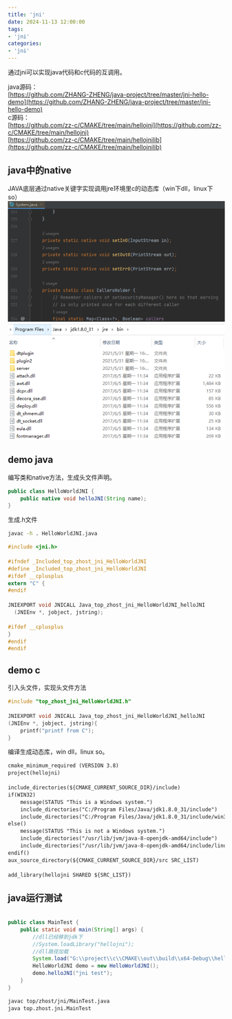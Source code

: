 ```yaml
---
title: 'jni'
date: 2024-11-13 12:00:00
tags:
- 'jni'
categories:
- 'jni'
---
```


通过jni可以实现java代码和c代码的互调用。  

java源码：  
[https://github.com/ZHANG-ZHENG/java-project/tree/master/jni-hello-demo](https://github.com/ZHANG-ZHENG/java-project/tree/master/jni-hello-demo)  
c源码：  
[https://github.com/zz-c/CMAKE/tree/main/hellojni](https://github.com/zz-c/CMAKE/tree/main/hellojni)  
[https://github.com/zz-c/CMAKE/tree/main/hellojnilib](https://github.com/zz-c/CMAKE/tree/main/hellojnilib)  

## java中的native

JAVA底层通过native关键字实现调用jre环境里c的动态库（win下dll，linux下so）
![native](./jni.assets/native.png)
![dll](./jni.assets/dll.png)

## demo java

编写类和native方法，生成头文件声明。

```java
public class HelloWorldJNI {
    public native void helloJNI(String name);
}
```

生成.h文件

```bash
javac -h . HelloWorldJNI.java
```

```c
#include <jni.h>

#ifndef _Included_top_zhost_jni_HelloWorldJNI
#define _Included_top_zhost_jni_HelloWorldJNI
#ifdef __cplusplus
extern "C" {
#endif

JNIEXPORT void JNICALL Java_top_zhost_jni_HelloWorldJNI_helloJNI
  (JNIEnv *, jobject, jstring);

#ifdef __cplusplus
}
#endif
#endif
```

## demo c

引入头文件，实现头文件方法

```c
#include "top_zhost_jni_HelloWorldJNI.h"

JNIEXPORT void JNICALL Java_top_zhost_jni_HelloWorldJNI_helloJNI
(JNIEnv *, jobject, jstring){
    printf("printf from C");
}
```

编译生成动态库，win dll，linux so。

```txt
cmake_minimum_required (VERSION 3.8)
project(hellojni)

include_directories(${CMAKE_CURRENT_SOURCE_DIR}/include)
if(WIN32)
    message(STATUS "This is a Windows system.")
    include_directories("C:/Program Files/Java/jdk1.8.0_31/include")
    include_directories("C:/Program Files/Java/jdk1.8.0_31/include/win32")
else()
    message(STATUS "This is not a Windows system.")
    include_directories("/usr/lib/jvm/java-8-openjdk-amd64/include")
    include_directories("/usr/lib/jvm/java-8-openjdk-amd64/include/linux")
endif()
aux_source_directory(${CMAKE_CURRENT_SOURCE_DIR}/src SRC_LIST)

add_library(hellojni SHARED ${SRC_LIST})
```

## java运行测试

```java

public class MainTest {
    public static void main(String[] args) {
        //dll已经移到jdk下
        //System.loadLibrary("hellojni");
        //dll路径加载
        System.load("G:\\project\\c\\CMAKE\\out\\build\\x64-Debug\\hellojni\\hellojni.dll");
        HelloWorldJNI demo = new HelloWorldJNI();
        demo.helloJNI("jni test");
    }
}
```

```bash
javac top/zhost/jni/MainTest.java
java top.zhost.jni.MainTest
```
